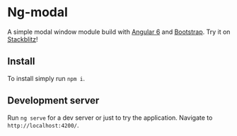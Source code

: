 # Ng-modal

A simple modal window module build with [Angular 6](angular.io) and [Bootstrap](getbootstrap.com). Try it on [Stackblitz](https://stackblitz.com/github/kostyanet/ng-modal)!

## Install

To install simply run `npm i`.

## Development server

Run `ng serve` for a dev server or just to try the application. Navigate to `http://localhost:4200/`.

